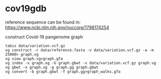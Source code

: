 # cov19gdb

reference sequence can be found in: https://www.ncbi.nlm.nih.gov/nuccore/1798174254

construct Covid-19 pangenome graph
```
tabix data/variation.vcf.gz
vg construct -r data/reference.fasta -v data/variation.vcf.gz -a -m 25000> graph.vg
vg view graph.vg>graph.gfa
vg index -x graph.xg -G graph.gbwt -v data/variation.vcf.gz graph.vg
vg gbwt -x graph.xg -g graph.gg graph.gbwt
vg convert -b graph.gbwt -f graph.gg>graph_walks.gfa
```

